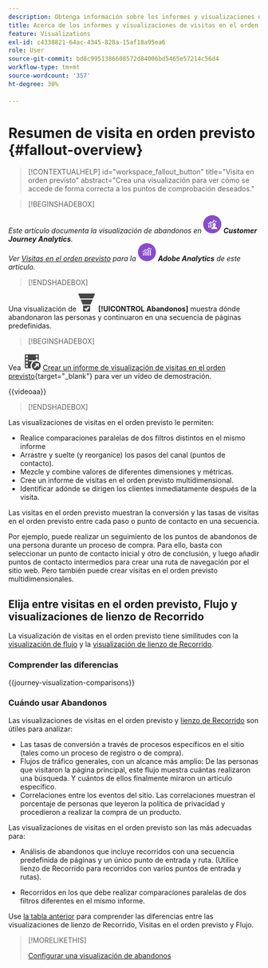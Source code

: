 ```yaml
---
description: Obtenga información sobre los informes y visualizaciones de visitas en el orden previsto.
title: Acerca de los informes y visualizaciones de visitas en el orden previsto
feature: Visualizations
exl-id: c4338821-64ac-4345-828a-15af18a95ea6
role: User
source-git-commit: bd8c9951386608572d84006bd5465e57214c56d4
workflow-type: tm+mt
source-wordcount: '357'
ht-degree: 30%

---
```


# Resumen de visita en orden previsto {#fallout-overview}

<!-- markdownlint-disable MD034 -->

>[!CONTEXTUALHELP]
>id="workspace_fallout_button"
>title="Visita en orden previsto"
>abstract="Crea una visualización para ver cómo se accede de forma correcta a los puntos de comprobación deseados."

<!-- markdownlint-enable MD034 -->


>[!BEGINSHADEBOX]

_Este artículo documenta la visualización de abandonos en_ ![CustomerJourney Analytics](/help/assets/icons/CustomerJourneyAnalytics.svg) _**Customer Journey Analytics**._<br/>_Ver [Visitas en el orden previsto](https://experienceleague.adobe.com/en/docs/analytics/analyze/analysis-workspace/visualizations/fallout/fallout-flow) para la_ ![versión de Adobe Analytics](/help/assets/icons/AdobeAnalytics.svg) _**Adobe Analytics** de este artículo._

>[!ENDSHADEBOX]

Una visualización de ![Canal de conversión](/help/assets/icons/ConversionFunnel.svg) **[!UICONTROL Abandonos]** muestra dónde abandonaron las personas y continuaron en una secuencia de páginas predefinidas.


>[!BEGINSHADEBOX]

Vea ![VideoCheckedOut](/help/assets/icons/VideoCheckedOut.svg) [Crear un informe de visualización de visitas en el orden previsto](https://video.tv.adobe.com/v/345883/?quality=12&learn=on){target="_blank"} para ver un vídeo de demostración.

{{videoaa}}

>[!ENDSHADEBOX]


Las visualizaciones de visitas en el orden previsto le permiten:

* Realice comparaciones paralelas de dos filtros distintos en el mismo informe
* Arrastre y suelte (y reorganice) los pasos del canal (puntos de contacto).
* Mezcle y combine valores de diferentes dimensiones y métricas.
* Cree un informe de visitas en el orden previsto multidimensional.
* Identificar adónde se dirigen los clientes inmediatamente después de la visita.

Las visitas en el orden previsto muestran la conversión y las tasas de visitas en el orden previsto entre cada paso o punto de contacto en una secuencia.

Por ejemplo, puede realizar un seguimiento de los puntos de abandonos de una persona durante un proceso de compra. Para ello, basta con seleccionar un punto de contacto inicial y otro de conclusión, y luego añadir puntos de contacto intermedios para crear una ruta de navegación por el sitio web. Pero también puede crear visitas en el orden previsto multidimensionales.

## Elija entre visitas en el orden previsto, Flujo y visualizaciones de lienzo de Recorrido

La visualización de visitas en el orden previsto tiene similitudes con la [visualización de flujo](/help/analysis-workspace/visualizations/c-flow/flow.md) y la [visualización de lienzo de Recorrido](/help/analysis-workspace/visualizations/journey-canvas/journey-canvas.md).

### Comprender las diferencias

<!-- Information in this snippet is shared between Journey canvas, Fallout, and Flow visualization docs -->

{{journey-visualization-comparisons}}

### Cuándo usar Abandonos

Las visualizaciones de visitas en el orden previsto y [lienzo de Recorrido](/help/analysis-workspace/visualizations/journey-canvas/journey-canvas.md) son útiles para analizar:

* Las tasas de conversión a través de procesos específicos en el sitio (tales como un proceso de registro o de compra).
* Flujos de tráfico generales, con un alcance más amplio: De las personas que visitaron la página principal, este flujo muestra cuántas realizaron una búsqueda. Y cuántos de ellos finalmente miraron un artículo específico.
* Correlaciones entre los eventos del sitio. Las correlaciones muestran el porcentaje de personas que leyeron la política de privacidad y procedieron a realizar la compra de un producto.

Las visualizaciones de visitas en el orden previsto son las más adecuadas para:

* Análisis de abandonos que incluye recorridos con una secuencia predefinida de páginas y un único punto de entrada y ruta. (Utilice lienzo de Recorrido para recorridos con varios puntos de entrada y rutas).

* Recorridos en los que debe realizar comparaciones paralelas de dos filtros diferentes en el mismo informe.

Use [la tabla anterior](#understand-the-differences) para comprender las diferencias entre las visualizaciones de lienzo de Recorrido, Visitas en el orden previsto y Flujo.

>[!MORELIKETHIS]
>
>[Configurar una visualización de abandonos](configuring-fallout.md)



